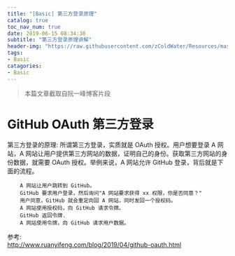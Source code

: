 ```yaml
---
title: "[Basic] 第三方登录原理"
catalog: true
toc_nav_num: true
date: 2019-06-15 08:34:30
subtitle: "第三方登录原理讲解"
header-img: "https://raw.githubusercontent.com/zColdWater/Resources/master/Images/camper.jpg"
tags:
- Basic
catagories:
- Basic
---
```


> 本篇文章截取自阮一峰博客片段

GitHub OAuth 第三方登录
=======

第三方登录的原理:
    所谓第三方登录，实质就是 OAuth 授权。用户想要登录 A 网站，A 网站让用户提供第三方网站的数据，证明自己的身份。获取第三方网站的身份数据，就需要 OAuth 授权。举例来说，A 网站允许 GitHub 登录，背后就是下面的流程。

        A 网站让用户跳转到 GitHub。
        GitHub 要求用户登录，然后询问"A 网站要求获得 xx 权限，你是否同意？"
        用户同意，GitHub 就会重定向回 A 网站，同时发回一个授权码。
        A 网站使用授权码，向 GitHub 请求令牌。
        GitHub 返回令牌.
        A 网站使用令牌，向 GitHub 请求用户数据。

参考:   
http://www.ruanyifeng.com/blog/2019/04/github-oauth.html